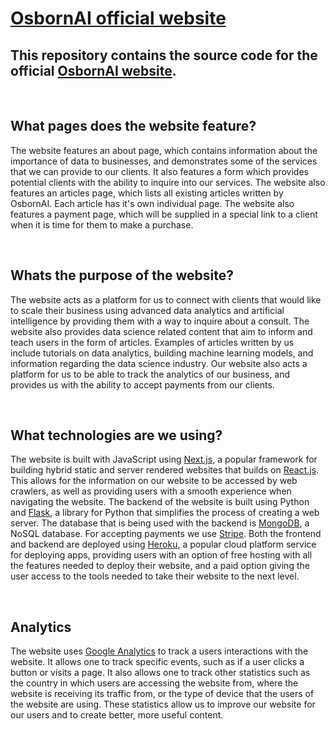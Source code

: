 # [OsbornAI official website](https://osbornai.com/)
## This repository contains the source code for the official [OsbornAI website](https://osbornai.com/).

<br />

## What pages does the website feature?
The website features an about page, which contains information about the importance of data to businesses, and demonstrates some of the services that we can provide to our clients. It also features a form which provides potential clients with the ability to inquire into our services. The website also features an articles page, which lists all existing articles written by OsbornAI. Each article has it's own individual page. The website also features a payment page, which will be supplied in a special link to a client when it is time for them to make a purchase.

<br />

## Whats the purpose of the website?
The website acts as a platform for us to connect with clients that would like to scale their business using advanced data analytics and artificial intelligence by providing them with a way to inquire about a consult. The website also provides data science related content that aim to inform and teach users in the form of articles. Examples of articles written by us include tutorials on data analytics, building machine learning models, and information regarding the data science industry. Our website also acts a platform for us to be able to track the analytics of our business, and provides us with the ability to accept payments from our clients.

<br />

## What technologies are we using?
The website is built with JavaScript using [Next.js](https://nextjs.org/), a popular framework for building hybrid static and server rendered websites that builds on [React.js](https://reactjs.org/). This allows for the information on our website to be accessed by web crawlers, as well as providing users with a smooth experience when navigating the website. The backend of the website is built using Python and [Flask](https://flask.palletsprojects.com/en/1.1.x/), a library for Python that simplifies the process of creating a web server. The database that is being used with the backend is [MongoDB](https://www.mongodb.com/), a NoSQL database. For accepting payments we use [Stripe](https://stripe.com/). Both the frontend and backend are deployed using [Heroku](https://www.heroku.com/), a popular cloud platform service for deploying apps, providing users with an option of free hosting with all the features needed to deploy their website, and a paid option giving the user access to the tools needed to take their website to the next level.

<br />

## Analytics
The website uses [Google Analytics](https://analytics.google.com/analytics/web/) to track a users interactions with the website. It allows one to track specific events, such as if a user clicks a button or visits a page. It also allows one to track other statistics such as the country in which users are accessing the website from, where the website is receiving its traffic from, or the type of device that the users of the website are using. These statistics allow us to improve our website for our users and to create better, more useful content.



